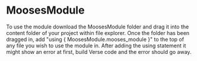 # MoosesModule

To use the module download the MoosesModule folder and drag it into the content folder of your project within file explorer.
Once the folder has been dragged in, add "using { MoosesModule.mooses_module }" to the top of any file you wish to use the module in.
After adding the using statement it might show an error at first, build Verse code and the error should go away.

